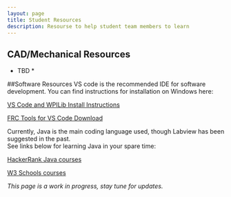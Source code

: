 ```yaml
---
layout: page
title: Student Resources
description: Resourse to help student team members to learn
---
```


## CAD/Mechanical Resources
* TBD *

##Software Resources
VS code is the recommended IDE for software development.  You can find instructions for installation on Windows here:

[VS Code and WPILib Install Instructions](https://docs.wpilib.org/en/stable/docs/zero-to-robot/step-2/wpilib-setup.html)

[FRC Tools for VS Code Download](https://docs.wpilib.org/en/stable/docs/zero-to-robot/step-2/frc-game-tools.html)

Currently, Java is the main coding language used, though Labview has been suggested in the past.  
See links below for learning Java in your spare time:

[HackerRank Java courses](https://www.hackerrank.com/domains/java)

[W3 Schools courses](https://www.w3schools.com/java/)


*This page is a work in progress, stay tune for updates.*